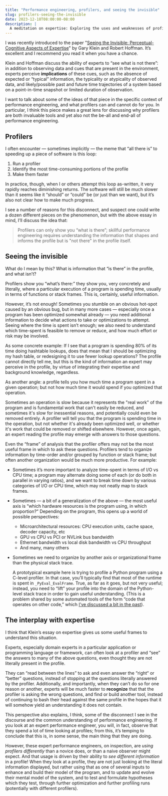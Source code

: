 ```yaml
---
title: "Performance engineering, profilers, and seeing the invisible"
slug: profilers-seeing-the-invisible
date: 2023-12-18T08:00:00-08:00
description: |
  A meditation on expertise: Exploring the uses and weaknesses of profilers and profiling, through the lens of Gary Klein's "Seeing the Invisible"
---
```

I was recently introduced to the paper "[Seeing the Invisible: Perceptual-Cognitive Aspects of Expertise](https://cmapspublic3.ihmc.us/rid=1G9NSY15K-N7MJMZ-LC5/SeeingTheInvisible.pdf)" by Gary Klein and Robert Hoffman. It’s excellent and I recommend you read it when you have a chance.

Klein and Hoffman discuss the ability of experts to “see what is not there”: in addition to observing data and cues that are present in the environment, experts perceive **implications** of these cues, such as the absence of expected or “typical” information, the typicality or atypicality of observed data, and likely/possible past and future time trajectories of a system based on a point-in-time snapshot or limited duration of observation.

I want to talk about some of the ideas of that piece in the specific context of performance engineering, and what profilers can and cannot do for you. In particular, I think this piece makes a great lens for discussing why profilers are both invaluable tools and yet also not the be-all and end-all of performance engineering.


## Profilers

I often encounter — sometimes implicitly — the meme that “all there is” to speeding up a piece of software is this loop:

1. Run a profiler
2. Identify the most time-consuming portions of the profile
3. Make them faster

In practice, though, when I or others attempt this loop as-written, it very rapidly reaches diminishing returns. The software will still be much slower than it seems like it “should” or “could” be (or just than we want), but it’s also not clear how to make much progress.

I see a number of reasons for this disconnect, and suspect one could write a dozen different pieces on the phenomenon, but with the above essay in mind, I’ll discuss the idea that:


> Profilers can only show you “what is there”; skillful performance engineering requires understanding the information that shapes and informs the profile but is "not there" in the profile itself.


## Seeing the invisible

What do I mean by this? What is information that “is there” in the profile, and what isn’t?

Profilers show you “what’s there:” they show you, very concretely and literally, where a particular execution of a program is spending time, usually in terms of functions or stack frames. This is, certainly, useful information.

However, it’s not enough! Sometimes you stumble on an obvious hot-spot caused by an obvious bug, but in many more cases — especially once a program has been optimized somewhat already — you need additional information to decide what actions to take or optimizations to attempt. Seeing where the time is spent isn’t enough; we also need to understand which time-spent is feasible to remove or reduce, and how much effort or risk may be involved.

As some concrete example: If I see that a program is spending 80% of its time doing hashtable lookups, does that mean that I should be optimizing my hash table, or redesigning it to use fewer lookup operations? The profile cannot directly tell me, but this is the kind of information an expert may perceive in the profile, by virtue of integrating their expertise and background knowledge, regardless.

As another angle: a profile tells you how much time a program spent in a given operation; but not how much time it would spend if you optimized that operation.

Sometimes an operation is slow because it represents the "real work" of the program and is fundamental work that can't easily be reduced, and sometimes it's slow for inessential reasons, and potentially could even be removed entirely. A profiler will tell you that the program is spending time in the operation, but not whether it's already been optimized well, or whether it's work that could be removed or shifted elsewhere. However, once again, an expert reading the profile may emerge with answers to those questions.

Even the “frame” of analysis that the profiler offers may not be the most useful frame in which to ask these questions. Profilers tend to organize information by time-order and/or grouped by function or stack frame; but often another organization would be much more productive. For example:

- Sometimes it’s more important to analyze time-spent in terms of I/O vs CPU time; a program may alternate doing some of each (or do both in parallel in varying ratios), and we want to break time down by various categories of I/O or CPU time, which may not neatly map to stack frames.
- Sometimes — a bit of a generalization of the above — the most useful axis is “which hardware resources is the program using, in which proportion?” Depending on the program, this opens up a world of possible perspectives:
    - Microarchitectural resources: CPU execution units, cache space, decoder capacity, etc
    - GPU vs CPU vs PCI or NVLink bus bandwidth
    - Ethernet bandwidth vs local disk bandwidth vs CPU throughput
    - And many, many others
- Sometimes we need to organize by another axis or organizational frame than the physical stack trace.


    A prototypical example here is trying to profile a Python program using a C-level profiler. In that case, you’ll typically find that most of the runtime is spent in `_PyEval_EvalFrame`. True, as far as it goes, but not very useful; instead, you need to “lift” your profile into the domain of the Python-level stack trace in order to gain useful understanding. (This is a problem shared by some automated tools of the form “code that operates on other code,” which [I’ve discussed a bit in the past](https://buttondown.email/nelhage/archive/tracing-jits-and-coverage-guided-fuzzers/)).


## The interplay with expertise

I think that Klein’s essay on expertise gives us some useful frames to understand this situation.

Experts, especially domain experts in a particular application or programming language or framework, can often look at a profiler and “see” the answers to many of the above questions, even thought they are not literally present in the profile.

They can “read between the lines” to ask and even answer the “right“ or “better” questions, instead of stopping at the questions literally answered by the profiler. Additionally, and importantly, when they can’t do so for one reason or another, experts will be much faster to **recognize** that that the profiler is asking the wrong questions, and find or build another tool, instead of continuing to bash their head against the same profile in the hopes that it will somehow yield an understanding it does not contain.

This perspective also explains, I think, some of the disconnect I see in the discourse and the common understanding of performance engineering. If you look at an expert performance engineer, you will, in fact, observe that they spend a lot of time looking at profiles; from this, it’s temping to conclude that this is, in some sense, the main thing that they are doing.

However, these expert performance engineers, on inspection, are *using profilers differently* than a novice does, or than a naive observer might expect. And that usage is driven by their ability to *see different information* in a profile! When they look at a profile, they are not just looking at the literal information displayed, but rather using that as one of several inputs to enhance and build their model of the program, and to update and evolve their mental model of the system, and to test and formulate hypotheses which they test,  through further optimization and further profiling runs (potentially with different profilers).
